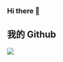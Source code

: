 ### Hi there 👋

<!--
**SunRainw/SunRainw** is a ✨ _special_ ✨ repository because its `README.md` (this file) appears on your GitHub profile.

Here are some ideas to get you started:

- 🔭 I’m currently working on ...
- 🌱 I’m currently learning ...
- 👯 I’m looking to collaborate on ...
- 🤔 I’m looking for help with ...
- 💬 Ask me about ...
- 📫 How to reach me: ...
- 😄 Pronouns: ...
- ⚡ Fun fact: ...
-->
## 我的 Github
![](https://github-readme-stats.vercel.app/api?username=SunRainw&count_private=true&show_icons=true&theme=onedark)
